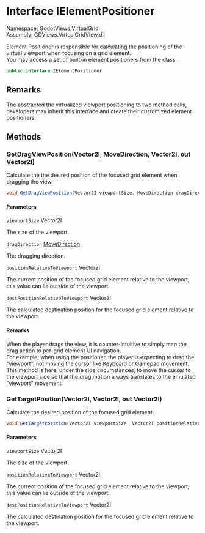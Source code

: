 # <a id="GodotViews_VirtualGrid_IElementPositioner"></a> Interface IElementPositioner

Namespace: [GodotViews.VirtualGrid](GodotViews.VirtualGrid.md)  
Assembly: GDViews.VirtualGridView.dll  

Element Positioner is responsible for calculating the positioning of the virtual viewport when focusing on a grid element.<br />
You may access a set of built-in element positioners from the <xref href="GodotViews.VirtualGrid.ElementPositioners" data-throw-if-not-resolved="false"></xref> class.

```csharp
public interface IElementPositioner
```

## Remarks

The <xref href="GodotViews.VirtualGrid.IVirtualGridView%601" data-throw-if-not-resolved="false"></xref> abstracted the virtualized viewport positioning to two method calls,
developers may inherit this interface and create their customized element positioners.

## Methods

### <a id="GodotViews_VirtualGrid_IElementPositioner_GetDragViewPosition_Godot_Vector2I_GodotViews_VirtualGrid_MoveDirection_Godot_Vector2I_Godot_Vector2I__"></a> GetDragViewPosition\(Vector2I, MoveDirection, Vector2I, out Vector2I\)

Calculate the the desired position of the focused grid element when dragging the view.

```csharp
void GetDragViewPosition(Vector2I viewportSize, MoveDirection dragDirection, Vector2I positionRelativeToViewport, out Vector2I destPositionRelativeToViewport)
```

#### Parameters

`viewportSize` Vector2I

The size of the viewport.

`dragDirection` [MoveDirection](GodotViews.VirtualGrid.MoveDirection.md)

The dragging direction.

`positionRelativeToViewport` Vector2I

The current position of the focused grid element relative to the viewport, this value can lie outside of the viewport.

`destPositionRelativeToViewport` Vector2I

The calculated destination position for the focused grid element relative to the viewport.

#### Remarks

When the player drags the view, it is counter-intuitive to
simply map the drag action to per-grid element UI navigation.<br />
For example, when using the <xref href="GodotViews.VirtualGrid.ElementPositioners.Side" data-throw-if-not-resolved="false"></xref> positioner,
the player is expecting to drag the "viewport", not moving the cursor like Keyboard or Gamepad movement.<br />
This method is here, under the side circumstances, to move the cursor to the viewport side
so that the drag motion always translates to the emulated "viewport" movement.

### <a id="GodotViews_VirtualGrid_IElementPositioner_GetTargetPosition_Godot_Vector2I_Godot_Vector2I_Godot_Vector2I__"></a> GetTargetPosition\(Vector2I, Vector2I, out Vector2I\)

Calculate the desired position of the focused grid element.

```csharp
void GetTargetPosition(Vector2I viewportSize, Vector2I positionRelativeToViewport, out Vector2I destPositionRelativeToViewport)
```

#### Parameters

`viewportSize` Vector2I

The size of the viewport.

`positionRelativeToViewport` Vector2I

The current position of the focused grid element relative to the viewport, this value can lie outside of the viewport.

`destPositionRelativeToViewport` Vector2I

The calculated destination position for the focused grid element relative to the viewport.

